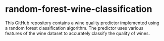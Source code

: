 # random-forest-wine-classification
This GitHub repository contains a wine quality predictor implemented using a random forest classification algorithm. The predictor uses various features of the wine dataset to accurately classify the quality of wines. 
